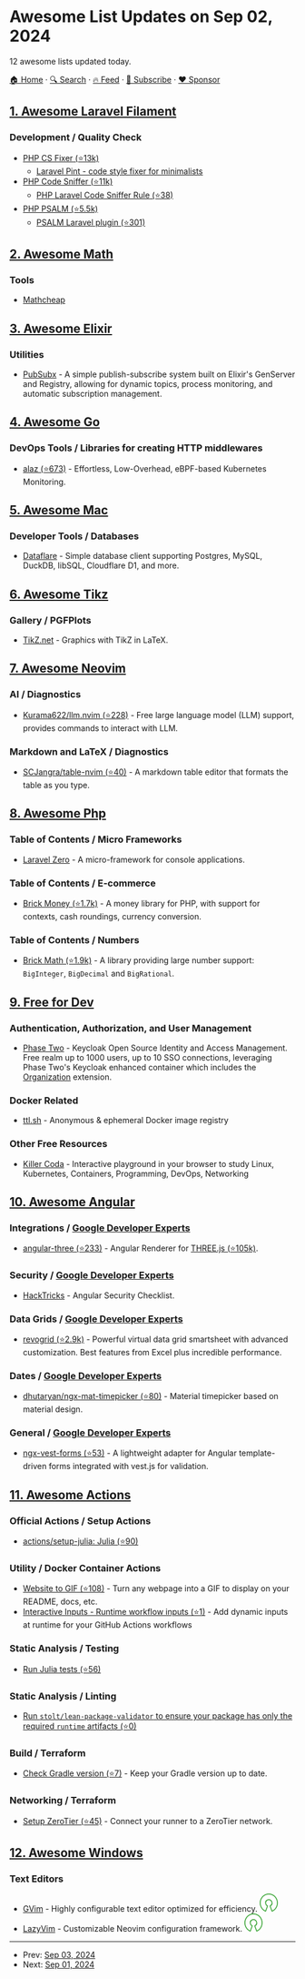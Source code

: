 # Awesome List Updates on Sep 02, 2024

12 awesome lists updated today.

[🏠 Home](/README.md) · [🔍 Search](https://www.trackawesomelist.com/search/) · [🔥 Feed](https://www.trackawesomelist.com/rss.xml) · [📮 Subscribe](https://trackawesomelist.us17.list-manage.com/subscribe?u=d2f0117aa829c83a63ec63c2f&id=36a103854c) · [❤️  Sponsor](https://github.com/sponsors/theowenyoung)



## [1. Awesome Laravel Filament](/content/lightszentip/awesome-laravel-filament/README.md)

### Development / Quality Check

*   [PHP CS Fixer (⭐13k)](https://github.com/PHP-CS-Fixer/PHP-CS-Fixer)
    *   [Laravel Pint - code style fixer for minimalists](https://laravel.com/docs/11.x/pint)
*   [PHP Code Sniffer (⭐11k)](https://github.com/squizlabs/PHP_CodeSniffer)
    *   [PHP Laravel Code Sniffer Rule (⭐38)](https://github.com/PatricNox/laravel-phpcs)
*   [PHP PSALM (⭐5.5k)](https://github.com/vimeo/psalm)
    *   [PSALM Laravel plugin (⭐301)](https://github.com/psalm/psalm-plugin-laravel)

## [2. Awesome Math](/content/rossant/awesome-math/README.md)

### Tools

*   [Mathcheap](https://mathcheap.xyz)

## [3. Awesome Elixir](/content/h4cc/awesome-elixir/README.md)

### Utilities

*   [PubSubx](https://github.com/sonic182/pub_subx) - A simple publish-subscribe system built on Elixir's GenServer and Registry, allowing for dynamic topics, process monitoring, and automatic subscription management.

## [4. Awesome Go](/content/avelino/awesome-go/README.md)

### DevOps Tools / Libraries for creating HTTP middlewares

*   [alaz (⭐673)](https://github.com/ddosify/alaz) - Effortless, Low-Overhead, eBPF-based Kubernetes Monitoring.

## [5. Awesome Mac](/content/jaywcjlove/awesome-mac/README.md)

### Developer Tools / Databases

*   [Dataflare](https://dataflare.app) - Simple database client supporting Postgres, MySQL, DuckDB, libSQL, Cloudflare D1, and more.

## [6. Awesome Tikz](/content/xiaohanyu/awesome-tikz/README.md)

### Gallery / PGFPlots

*   [TikZ.net](https://tikz.net/) - Graphics with TikZ in LaTeX.

## [7. Awesome Neovim](/content/rockerBOO/awesome-neovim/README.md)

### AI / Diagnostics

*   [Kurama622/llm.nvim (⭐228)](https://github.com/Kurama622/llm.nvim) - Free large language model (LLM) support, provides commands to interact with LLM.

### Markdown and LaTeX / Diagnostics

*   [SCJangra/table-nvim (⭐40)](https://github.com/SCJangra/table-nvim) - A markdown table editor that formats the table as you type.

## [8. Awesome Php](/content/ziadoz/awesome-php/README.md)

### Table of Contents / Micro Frameworks

*   [Laravel Zero](https://laravel-zero.com) - A micro-framework for console applications.

### Table of Contents / E-commerce

*   [Brick Money (⭐1.7k)](https://github.com/brick/money) - A money library for PHP, with support for contexts, cash roundings, currency conversion.

### Table of Contents / Numbers

*   [Brick Math (⭐1.9k)](https://github.com/brick/math) - A library providing large number support: `BigInteger`, `BigDecimal` and `BigRational`.

## [9. Free for Dev](/content/ripienaar/free-for-dev/README.md)

### Authentication, Authorization, and User Management

*   [Phase Two](https://phasetwo.io) - Keycloak Open Source Identity and Access Management. Free realm up to 1000 users, up to 10 SSO connections, leveraging Phase Two's Keycloak enhanced container which includes the [Organization](https://phasetwo.io/product/organizations/) extension.

### Docker Related

*   [ttl.sh](https://ttl.sh/) - Anonymous & ephemeral Docker image registry

### Other Free Resources

*   [Killer Coda](https://killercoda.com/)  - Interactive playground in your browser to study Linux, Kubernetes, Containers, Programming, DevOps, Networking

## [10. Awesome Angular](/content/PatrickJS/awesome-angular/README.md)

### Integrations / [Google Developer Experts](https://developers.google.com/experts/all/technology/web-technologies)

*   [angular-three (⭐233)](https://github.com/angular-threejs/angular-three) - Angular Renderer for [THREE.js (⭐105k)](https://github.com/mrdoob/three.js).

### Security / [Google Developer Experts](https://developers.google.com/experts/all/technology/web-technologies)

*   [HackTricks](https://book.hacktricks.xyz/network-services-pentesting/pentesting-web/angular) - Angular Security  Checklist.

### Data Grids / [Google Developer Experts](https://developers.google.com/experts/all/technology/web-technologies)

*   [revogrid (⭐2.9k)](https://github.com/revolist/revogrid) - Powerful virtual data grid smartsheet with advanced customization. Best features from Excel plus incredible performance.

### Dates / [Google Developer Experts](https://developers.google.com/experts/all/technology/web-technologies)

*   [dhutaryan/ngx-mat-timepicker (⭐80)](https://github.com/dhutaryan/ngx-mat-timepicker) - Material timepicker based on material design.

### General / [Google Developer Experts](https://developers.google.com/experts/all/technology/web-technologies)

*   [ngx-vest-forms (⭐53)](https://github.com/simplifiedcourses/ngx-vest-forms) - A lightweight adapter for Angular template-driven forms integrated with vest.js for validation.

## [11. Awesome Actions](/content/sdras/awesome-actions/README.md)

### Official Actions / Setup Actions

*   [actions/setup-julia: Julia (⭐90)](https://github.com/julia-actions/setup-julia)

### Utility / Docker Container Actions

*   [Website to GIF (⭐108)](https://github.com/PabloLec/website-to-gif) - Turn any webpage into a GIF to display on your README, docs, etc.
*   [Interactive Inputs - Runtime workflow inputs (⭐1)](https://github.com/boasiHQ/interactive-inputs) - Add dynamic inputs at runtime for your GitHub Actions workflows

### Static Analysis / Testing

*   [Run Julia tests (⭐56)](https://github.com/julia-actions/julia-runtest)

### Static Analysis / Linting

*   [Run `stolt/lean-package-validator` to ensure your package has only the required `runtime` artifacts (⭐0)](https://github.com/raphaelstolt/lean-package-validator-action)

### Build / Terraform

*   [Check Gradle version (⭐7)](https://github.com/madhead/check-gradle-version) - Keep your Gradle version up to date.

### Networking / Terraform

*   [Setup ZeroTier (⭐45)](https://github.com/zerotier/github-action) - Connect your runner to a ZeroTier network.

## [12. Awesome Windows](/content/0pandadev/awesome-windows/README.md)

### Text Editors

*   [GVim](https://www.vim.org/download.php#pc) - Highly configurable text editor optimized for efficiency. [![Open-Source Software](https://github.com/0PandaDEV/awesome-windows/raw/main/assets/opensource.svg)](https://github.com/vim/vim-win32-installer/releases/tag/v9.1.0679)
*   [LazyVim](https://www.lazyvim.org/) - Customizable Neovim configuration framework. [![Open-Source Software](https://github.com/0PandaDEV/awesome-windows/raw/main/assets/opensource.svg)](https://github.com/LazyVim/LazyVim)

---

- Prev: [Sep 03, 2024](/content/2024/09/03/README.md)
- Next: [Sep 01, 2024](/content/2024/09/01/README.md)